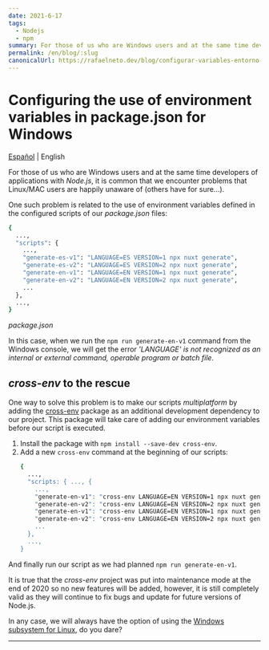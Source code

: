 ```yaml
---
date: 2021-6-17
tags:
  - Nodejs
  - npm
summary: For those of us who are Windows users and at the same time developers of applications with _Node.js_, it is common that we encounter problems that Linux/MAC users are happily unaware of (others have for sure...).
permalink: /en/blog/:slug
canonicalUrl: https://rafaelneto.dev/blog/configurar-variables-entorno-package-json-windows/
---
```


# Configuring the use of environment variables in package.json for Windows

<social-share class="social-share--header" />

[Español](/blog/configurar-variables-entorno-package-json-windows/) | English

For those of us who are Windows users and at the same time developers of applications with _Node.js_, it is common that we encounter problems that Linux/MAC users are happily unaware of (others have for sure...).

One such problem is related to the use of environment variables defined in the configured scripts of our _package.json_ files:

``` bash
{
  ...,
  "scripts": {
    ...,
    "generate-es-v1": "LANGUAGE=ES VERSION=1 npx nuxt generate",
    "generate-es-v2": "LANGUAGE=ES VERSION=2 npx nuxt generate",
    "generate-en-v1": "LANGUAGE=EN VERSION=1 npx nuxt generate",
    "generate-en-v2": "LANGUAGE=EN VERSION=2 npx nuxt generate",
    ...
  },
  ...,
}
```
_package.json_

In this case, when we run the `npm run generate-en-v1` command from the Windows console, we will get the error _'LANGUAGE' is not recognized as an internal or external command, operable program or batch file_.

## _cross-env_ to the rescue

One way to solve this problem is to make our scripts _multiplatform_ by adding the [cross-env]( https://github.com/kentcdodds/cross-env) package as an additional development dependency to our project. This package will take care of adding our environment variables before our script is executed.

1. Install the package with `npm install --save-dev cross-env`.
1. Add a new `cross-env` command at the beginning of our scripts:
    ``` bash
    {
      ...,
      "scripts: { ..., {
        ...,
        "generate-en-v1": "cross-env LANGUAGE=EN VERSION=1 npx nuxt generate",
        "generate-en-v2": "cross-env LANGUAGE=EN VERSION=2 npx nuxt generate",
        "generate-en-v1": "cross-env LANGUAGE=EN VERSION=1 npx nuxt generate",
        "generate-en-v2": "cross-env LANGUAGE=EN VERSION=2 npx nuxt generate",
        ...
      },
      ...,
    }
    ```
And finally run our script as we had planned `npm run generate-en-v1`.

It is true that the _cross-env_ project was put into maintenance mode at the end of 2020 so no new features will be added, however, it is still completely valid as they will continue to fix bugs and update for future versions of Node.js.

In any case, we will always have the option of using the [Windows subsystem for Linux]( https://docs.microsoft.com/en-us/windows/wsl/about), do you dare?

---
<social-share class="social-share--footer" />
